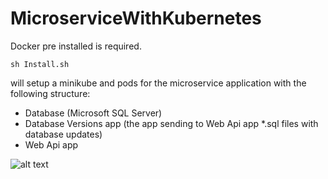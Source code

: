# MicroserviceWithKubernetes

Docker pre installed is required.


```sh Install.sh```

will setup a minikube and pods for the microservice application with the following structure:

* Database (Microsoft SQL Server)
* Database Versions app (the app sending to Web Api app *.sql files with database updates)
* Web Api app

![alt text](https://github.com/tkarpenko/MicroserviceWithKubernetes/blob/main/Microservice.jpg)